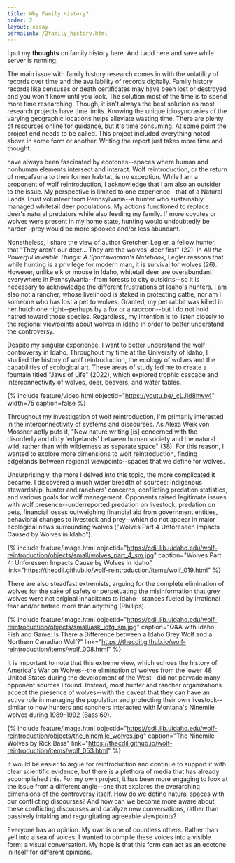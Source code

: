 ```yaml
---
title: Why Family History?
order: 2
layout: essay
permalink: /2family_history.html
---
```


I put my **thoughts** on family history here. And I add here and save while server is running.



The main issue with family history research comes in with the volatility of records over time and the availability of records digitally. Family history records like censuses or death certificates may have been lost or destroyed and you won't know until you look. The solution most of the time is to spend more time researching. Though, it isn't always the best solution as most research projects have time limits. Knowing the unique idiosyncrasies of the varying geographic locations helps alleviate wasting time. There are plenty of resources online for guidance, but it's time consuming. At some point the project end needs to be called. This project included everything noted above in some form or another. Writing the report just takes more time and thought.




 have always been fascinated by ecotones--spaces where human and nonhuman elements intersect and interact. Wolf reintroduction, or the return of megafauna to their former habitat, is no exception. While I am a proponent of wolf reintroduction, I acknowledge that I am also an outsider to the issue. My perspective is limited to one experience--that of a Natural Lands Trust volunteer from Pennsylvania--a hunter who sustainably managed whitetail deer populations. My actions functioned to replace deer's natural predators while also feeding my family. If more coyotes or wolves were present in my home state, hunting would undoubtedly be harder--prey would be more spooked and/or less abundant.

Nonetheless, I share the view of author Gretchen Legler, a fellow hunter, that "They aren't our deer... They are the wolves' deer first" (22). In _All the Powerful Invisible Things: A Sportswoman's Notebook_, Legler reasons that while hunting is a privilege for modern man, it is survival for wolves (26). However, unlike elk or moose in Idaho, whitetail deer are overabundant everywhere in Pennsylvania--from forests to city outskirts--so it is necessary to acknowledge the different frustrations of Idaho's hunters. I am also not a rancher, whose livelihood is staked in protecting cattle, nor am I someone who has lost a pet to wolves. Granted, my pet rabbit was killed in her hutch one night--perhaps by a fox or a raccoon--but I do not hold hatred toward those species. Regardless, my intention is to listen closely to the regional viewpoints about wolves in Idaho in order to better understand the controversy.  

Despite my singular experience, I want to better understand the wolf controversy in Idaho. Throughout my time at the University of Idaho, I studied the history of wolf reintroduction, the ecology of wolves and the capabilities of ecological art. These areas of study led me to create a fountain titled "Jaws of Life" (2022), which explored trophic cascade and interconnectivity of wolves, deer, beavers, and water tables. 

{% include feature/video.html objectid="https://youtu.be/_cLJId8hwv4" width=75 caption=false %}

Throughout my investigation of wolf reintroduction, I'm primarily interested in the interconnectivity of systems and discourses. As Alexa Weik von Mossner aptly puts it, "New nature writing [is] concerned with the disorderly and dirty 'edgelands' between human society and the natural wild, rather than with wilderness as separate space" (38). For this reason, I wanted to explore more dimensions to wolf reintroduction, finding edgelands between regional viewpoints--spaces that we define for wolves.

Unsurprisingly, the more I delved into this topic, the more complicated it became. I discovered a much wider breadth of sources: indigenous stewardship, hunter and ranchers' concerns, conflicting predation statistics, and various goals for wolf management. Opponents raised legitimate issues with wolf presence--underreported predation on livestock, predation on pets, financial losses outweighing financial aid from government entities, behavioral changes to livestock and prey--which do not appear in major ecological news surrounding wolves ("Wolves Part 4 Unforeseen Impacts Caused by Wolves in Idaho"). 

{% include feature/image.html objectid="https://cdil.lib.uidaho.edu/wolf-reintroduction/objects/small/wolves_part_4_sm.jpg" caption="Wolves Part 4: Unforeseen Impacts Cause by Wolves in Idaho" link="https://thecdil.github.io/wolf-reintroduction/items/wolf_019.html" %}

There are also steadfast extremists, arguing for the complete elimination of wolves for the sake of safety or perpetuating the misinformation that grey wolves were not original inhabitants to Idaho--stances fueled by irrational fear and/or hatred more than anything (Phillips).

{% include feature/image.html objectid="https://cdil.lib.uidaho.edu/wolf-reintroduction/objects/small/ask_idfg_sm.jpg" caption="Q&A with Idaho Fish and Game: Is There a Difference between a Idaho Grey Wolf and a Northern Canadian Wolf?" link="https://thecdil.github.io/wolf-reintroduction/items/wolf_008.html" %}

It is important to note that this extreme view, which echoes the history of America's War on Wolves--the elimination of wolves from the lower 48 United States during the development of the West--did not pervade many opponent sources I found. Instead, most hunter and rancher organizations accept the presence of wolves--with the caveat that they can have an active role in managing the population and protecting their own livestock--similar to how hunters and ranchers interacted with Montana's Ninemile wolves during 1989-1992 (Bass 69). 

{% include feature/image.html objectid="https://cdil.lib.uidaho.edu/wolf-reintroduction/objects/the_ninemile_wolves.jpg" caption="The Ninemile Wolves by Rick Bass" link="https://thecdil.github.io/wolf-reintroduction/items/wolf_053.html" %}

It would be easier to argue for reintroduction and continue to support it with clear scientific evidence, but there is a plethora of media that has already accomplished this. For my own project, it has been more engaging to look at the issue from a different angle--one that explores the overarching dimensions of the controversy itself. How do we define natural spaces with our conflicting discourses? And how can we become more aware about these conflicting discourses and catalyze new conversations, rather than passively intaking and regurgitating agreeable viewpoints?

Everyone has an opinion. My own is one of countless others. Rather than yell into a sea of voices, I wanted to compile these voices into a visible form: a visual conversation. My hope is that this form can act as an ecotone in itself for different opinions.